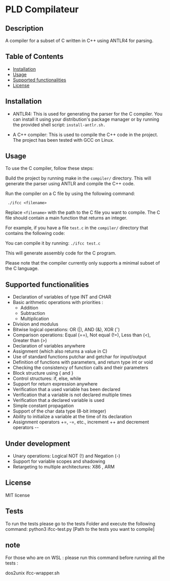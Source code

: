 # PLD Compilateur



## Description
A compiler for a subset of C written in C++ using ANTLR4 for parsing.


## Table of Contents
- [Installation](#installation)
- [Usage](#usage)
- [Supported functionalities](#supported-functionalities)
- [License](#license)

## Installation

- ANTLR4: This is used for generating the parser for the C compiler. You can install it using your distribution's package manager or by running the provided shell script: `install-antlr.sh.`

- A C++ compiler: This is used to compile the C++ code in the project. The project has been tested with GCC on Linux.

## Usage
To use the C compiler, follow these steps:

Build the project by running make in the `compiler/` directory. This will generate the parser using ANTLR and compile the C++ code.

Run the compiler on a C file by using the following command:

` ./ifcc <filename>`

Replace `<filename>` with the path to the C file you want to compile. The C file should contain a main function that returns an integer.

For example, if you have a file `test.c` in the `compiler/` directory that contains the following code:

You can compile it by running:
`./ifcc test.c`

This will generate assembly code for the C program.

Please note that the compiler currently only supports a minimal subset of the C language. 

## Supported functionalities

   - Declaration of variables of type INT and CHAR
   - Basic arithmetic operations with priorities :
      - Addition
      - Subtraction
      - Multiplication
   - Division and modulus
   - Bitwise logical operations: OR (|), AND (&), XOR (ˆ)
   - Comparison operations: Equal (==), Not equal (!=), Less than (<), Greater than (>)  
   - Declaration of variables anywhere
   - Assignment (which also returns a value in C)
   - Use of standard functions putchar and getchar for input/output
   - Definition of functions with parameters, and return type int or void
   - Checking the consistency of function calls and their parameters
   - Block structure using { and }
   - Control structures: if, else, while
   - Support for return expression anywhere
   - Verification that a used variable has been declared
   - Verification that a variable is not declared multiple times
   - Verification that a declared variable is used
   - Simple constant propagation
   - Support of the char data type (8-bit integer)
   - Ability to initialize a variable at the time of its declaration
   - Assignment operators +=, -=, etc., increment ++ and decrement operators --   



## Under development
- Unary operations: Logical NOT (!) and Negation (-)
- Support for variable scopes and shadowing
- Retargeting to multiple architectures: X86 ,  ARM
## License
MIT license

## Tests 

To run the tests please go to the tests Folder and execute the following command: python3 ifcc-test.py [Path to the tests you want to compile]

## note 

For those who are on WSL : please run this command before running all the tests : 

dos2unix ifcc-wrapper.sh
